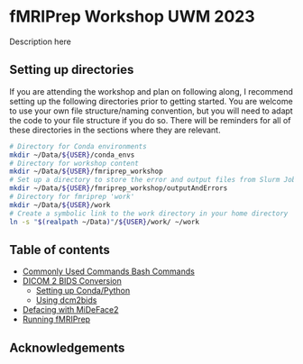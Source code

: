# fMRIPrep Workshop UWM 2023 
Description here

## Setting up directories
If you are attending the workshop and plan on following along, I recommend setting up the following directories prior to getting started. You are welcome to use your own file structure/naming convention, but you will need to adapt the code to your file structure if you do so. There will be reminders for all of these directories in the sections where they are relevant.

```bash
# Directory for Conda environments
mkdir ~/Data/${USER}/conda_envs
# Directory for workshop content
mkdir ~/Data/${USER}/fmriprep_workshop
# Set up a directory to store the error and output files from Slurm Jobs
mkdir ~/Data/${USER}/fmriprep_workshop/outputAndErrors
# Directory for fmriprep 'work'
mkdir ~/Data/${USER}/work
# Create a symbolic link to the work directory in your home directory
ln -s "$(realpath ~/Data)"/${USER}/work/ ~/work

```

## Table of contents
- [Commonly Used Commands Bash Commands](./0_CommonlyUsedCommands/)
- [DICOM 2 BIDS Conversion](./1_DICOMToBIDSConversion/)
  - [Setting up Conda/Python](./1_DICOMToBIDSConversion/1-0_CondaPythonSetup/)
  - [Using dcm2bids](./1_DICOMToBIDSConversion/1-1_UsingDcm2bids/)
- [Defacing with MiDeFace2](./2_DefacingWithMiDeFace2/)
- [Running fMRIPrep](./3_RunningfMRIPrep/)

## Acknowledgements

